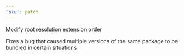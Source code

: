 ```yaml
---
'sku': patch
---
```


Modify root resolution extension order

Fixes a bug that caused multiple versions of the same package to be bundled in certain situations
